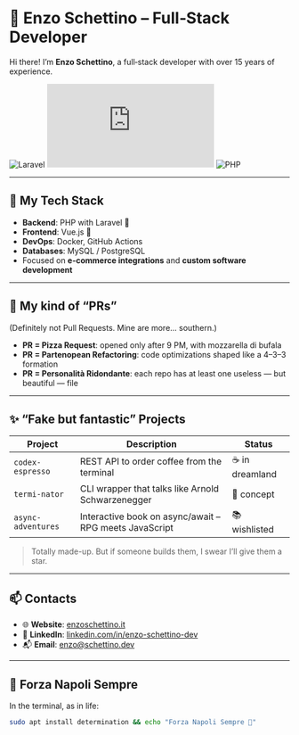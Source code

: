 # 🧠 Enzo Schettino – Full‑Stack Developer

Hi there! I’m **Enzo Schettino**, a full‑stack developer with over 15 years of experience.  

![Laravel](https://img.shields.io/badge/Laravel-❤️-red?style=flat-square&logo=laravel)
![Vue.js](https://img.shields.io/badge/Vue.js-💚-42b883?style=flat-square&logo=vue.js)
![PHP](https://img.shields.io/badge/PHP-7.4+-8892be?style=flat-square&logo=php)

---

## 🧰 My Tech Stack

- **Backend**: PHP with Laravel 🐘  
- **Frontend**: Vue.js 💚  
- **DevOps**: Docker, GitHub Actions  
- **Databases**: MySQL / PostgreSQL  
- Focused on **e-commerce integrations** and **custom software development**

---

## 🍕 My kind of “PRs”

(Definitely not Pull Requests. Mine are more... southern.)

- **PR = Pizza Request**: opened only after 9 PM, with mozzarella di bufala  
- **PR = Partenopean Refactoring**: code optimizations shaped like a 4–3–3 formation  
- **PR = Personalità Ridondante**: each repo has at least one useless — but beautiful — file

---

## ✨ “Fake but fantastic” Projects

| Project            | Description                                                       | Status         |
|--------------------|-------------------------------------------------------------------|----------------|
| `codex-espresso`   | REST API to order coffee from the terminal                        | ☕ in dreamland |
| `termi-nator`      | CLI wrapper that talks like Arnold Schwarzenegger                 | 🔫 concept      |
| `async-adventures` | Interactive book on async/await – RPG meets JavaScript            | 📚 wishlisted   |

> Totally made-up. But if someone builds them, I swear I’ll give them a star.

---

## 📫 Contacts

- 🌐 **Website**: [enzoschettino.it](https://enzoschettino.it)  
- 💼 **LinkedIn**: [linkedin.com/in/enzo-schettino-dev](https://www.linkedin.com/in/enzo-schettino-dev/)  
- 📬 **Email**: enzo@schettino.dev

---

## 🔵 Forza Napoli Sempre

In the terminal, as in life:

```bash
sudo apt install determination && echo "Forza Napoli Sempre 💙"
